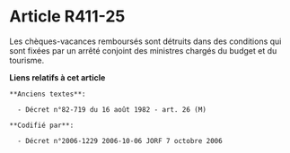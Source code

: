 # Article R411-25

Les chèques-vacances remboursés sont détruits dans des conditions qui sont fixées par un arrêté conjoint des ministres
chargés du budget et du tourisme.

**Liens relatifs à cet article**

	**Anciens textes**:

	  - Décret n°82-719 du 16 août 1982 - art. 26 (M)

	**Codifié par**:

	  - Décret n°2006-1229 2006-10-06 JORF 7 octobre 2006
